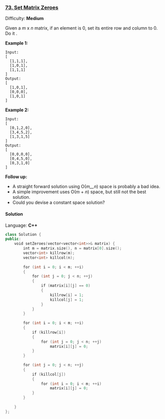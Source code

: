 ### [73\. Set Matrix Zeroes](https://leetcode.com/problems/set-matrix-zeroes/)

Difficulty: **Medium**


Given a _m_ x _n_ matrix, if an element is 0, set its entire row and column to 0\. Do it .

**Example 1:**

```
Input:
[
  [1,1,1],
  [1,0,1],
  [1,1,1]
]
Output:
[
  [1,0,1],
  [0,0,0],
  [1,0,1]
]
```

**Example 2:**

```
Input:
[
  [0,1,2,0],
  [3,4,5,2],
  [1,3,1,5]
]
Output:
[
  [0,0,0,0],
  [0,4,5,0],
  [0,3,1,0]
]
```

**Follow up:**

*   A straight forward solution using O(_m__n_) space is probably a bad idea.
*   A simple improvement uses O(_m_ + _n_) space, but still not the best solution.
*   Could you devise a constant space solution?


#### Solution

Language: **C++**

```c++
class Solution {
public:
    void setZeroes(vector<vector<int>>& matrix) {
        int m = matrix.size(), n = matrix[0].size();
        vector<int> killrow(m);
        vector<int> killcol(n);
        
        for (int i = 0; i < m; ++i)
        {
            for (int j = 0; j < n; ++j)
            {
                if (matrix[i][j] == 0)
                {
                    killrow[i] = 1;
                    killcol[j] = 1;
                }
            }
        }
        
        for (int i = 0; i < m; ++i)
        {
            if (killrow[i])
            {
                for (int j = 0; j < n; ++j)
                    matrix[i][j] = 0;
            }
        }
        
        for (int j = 0; j < n; ++j)
        {
            if (killcol[j])
            {
                for (int i = 0; i < m; ++i)
                    matrix[i][j] = 0;
            }
        }
        
    }
};
```
